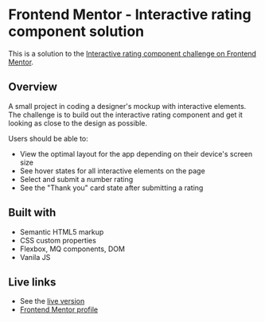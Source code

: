 # Frontend Mentor - Interactive rating component solution

This is a solution to the [Interactive rating component challenge on Frontend Mentor](https://www.frontendmentor.io/challenges/interactive-rating-component-koxpeBUmI).

## Overview

A small project in coding a designer's mockup with interactive elements.
The challenge is to build out the interactive rating component and get it looking as close to the design as possible.

Users should be able to:

- View the optimal layout for the app depending on their device's screen size
- See hover states for all interactive elements on the page
- Select and submit a number rating
- See the "Thank you" card state after submitting a rating

## Built with

- Semantic HTML5 markup
- CSS custom properties
- Flexbox, MQ components, DOM
- Vanila JS

## Live links

- See the [live version](https://kimchiver.github.io/interactive-rating-component)
- [Frontend Mentor profile](https://www.frontendmentor.io/profile/kimchiver)
